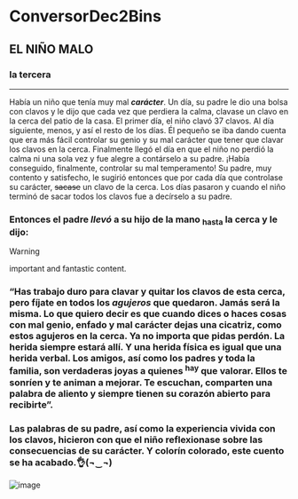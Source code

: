 # ConversorDec2Bins
## **EL NIÑO MALO**

### la tercera
---
Había un niño que tenía muy mal ***carácter***. Un día, su padre le dio una bolsa con clavos y le dijo que cada vez que perdiera la calma, clavase un clavo en la cerca del patio de la casa. El primer día, el niño clavó 37 clavos. Al día siguiente, menos, y así el resto de los días. Él pequeño se iba dando cuenta que era más fácil controlar su genio y su mal carácter que tener que clavar los clavos en la cerca. Finalmente llegó el día en que el niño no perdió la calma ni una sola vez y fue alegre a contárselo a su padre. ¡Había conseguido, finalmente, controlar su mal temperamento! Su padre, muy contento y satisfecho, le sugirió entonces que por cada día que controlase su carácter, ~~sacase~~ un clavo de la cerca. Los días pasaron y cuando el niño terminó de sacar todos los clavos fue a decírselo a su padre.

### Entonces el padre ***llevó*** a su hijo de la mano <sub>hasta</sub> la cerca y le dijo: 
>[!WARNING]
>important and fantastic content.


###  “Has trabajo duro para clavar y quitar los clavos de esta cerca, pero **fíjate en todos los _agujeros_ que quedaron**. Jamás será la misma. Lo que quiero decir es que cuando dices o haces cosas con mal genio, enfado y mal carácter dejas una cicatriz, como estos agujeros en la cerca. Ya no importa que pidas perdón. La herida siempre estará allí. Y una herida física es igual que una herida verbal. Los amigos, así como los padres y toda la familia, son verdaderas joyas a quienes <sup>hay</sup> que valorar. Ellos te sonríen y te animan a mejorar. Te escuchan, comparten una palabra de aliento y siempre tienen su corazón abierto para recibirte”.

### Las palabras de su padre, así como la experiencia vivida con los clavos, hicieron con que el niño reflexionase sobre las consecuencias de su carácter. Y colorín colorado, este cuento se ha acabado.👌(¬‿¬)


![image](https://github.com/Artur-User/ConversorDec2Bins/assets/144935909/5493a6d9-5e77-41b9-a41f-d268e39a29a5)














